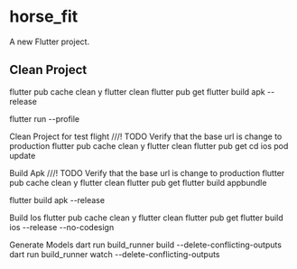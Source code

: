 # horse_fit

A new Flutter project.

## Clean Project
flutter pub cache clean 
y
flutter clean 
flutter pub get
flutter build apk --release

flutter run --profile

Clean Project for test flight
///! TODO Verify that the base url is change to production 
flutter pub cache clean 
y 
flutter clean 
flutter pub get 
cd ios 
pod update


Build Apk
///! TODO Verify that the base url is change to production
flutter pub cache clean
y
flutter clean
flutter pub get
flutter build appbundle

flutter build apk --release

Build Ios
flutter pub cache clean
y
flutter clean
flutter pub get
flutter build ios --release --no-codesign

Generate Models
dart run build_runner build --delete-conflicting-outputs
dart run build_runner watch --delete-conflicting-outputs
